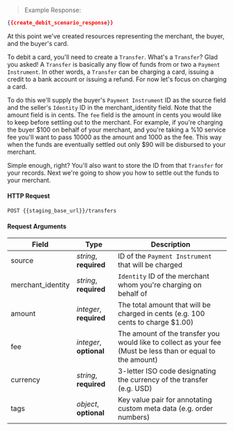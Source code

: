 
> Example Response:

```json
{{create_debit_scenario_response}}
```

At this point we've created resources representing the merchant, the buyer, and
the buyer's card.

To debit a card, you'll need to create a `Transfer`. What's a `Transfer`? Glad
you asked! A `Transfer` is basically any flow of funds from or two a
`Payment Instrument`. In other words, a `Transfer` can be charging a card,
issuing a credit to a bank account or issuing a refund. For now let's focus on
charging a card.

To do this we'll supply the buyer's `Payment Instrument` ID as the source field
and the seller's `Identity` ID in the merchant_identity field. Note that the
amount field is in cents. The `fee` field is the amount in cents you would like to
keep before settling out to the merchant. For example, if you're charging the
 buyer $100 on behalf of your merchant, and you're taking a %10 service fee
you'll want to pass 10000 as the amount and 1000 as the fee. This way when the
funds are eventually settled out only $90 will be disbursed to your merchant.

Simple enough, right? You'll also want to store the ID from that `Transfer` for
your records. Next we're going to show you how to settle out the funds to your
merchant.


#### HTTP Request

`POST {{staging_base_url}}/transfers`

#### Request Arguments

Field | Type | Description
----- | ---- | -----------
source | *string*, **required** | ID of the `Payment Instrument` that will be charged
merchant_identity | *string*, **required** | `Identity` ID of the merchant whom you're charging on behalf of
amount | *integer*, **required** | The total amount that will be charged in cents (e.g. 100 cents to charge $1.00)
fee | *integer*, **optional** | The amount of the transfer you would like to collect as your fee (Must be less than or equal to the amount)
currency | *string*, **required** | 3-letter ISO code designating the currency of the transfer (e.g. USD)
tags | *object*, **optional** | Key value pair for annotating custom meta data (e.g. order numbers)
